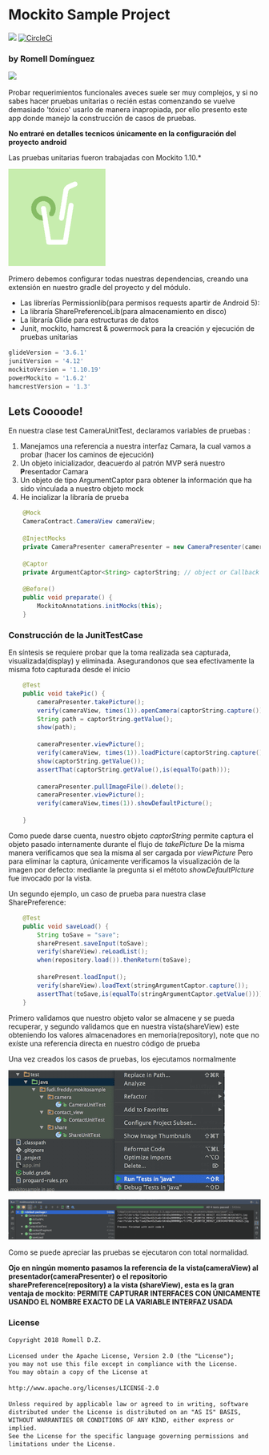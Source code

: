 # Mockito Sample Project
[![](https://img.shields.io/badge/language-EN-blue.svg)](./)
[![CircleCi](https://img.shields.io/circleci/project/github/romellfudi/MockitoSample.svg)](https://circleci.com/gh/romellfudi/MockitoSample/tree/master)

### by Romell Domínguez
[![](snapshot/icono.png)](https://www.romellfudi.com/)

Probar requerimientos funcionales aveces suele ser muy complejos, y si no sabes hacer pruebas unitarias o recién estas comenzando se vuelve demasiado 'tóxico' usarlo de manera inapropiada, por ello presento este app donde manejo la construcción de casos de pruebas.

**No entraré en detalles tecnicos únicamente en la configuración del proyecto android**

Las pruebas unitarias fueron trabajadas con  Mockito 1.10.*

[![center](snapshot/mockito.png)](https://github.com/mockito/mockito)

Primero debemos configurar todas nuestras dependencias, creando una extensión en nuestro gradle del proyecto y del módulo.

- Las librerías Permissionlib(para permisos requests apartir de Android 5):
- La libraría SharePreferenceLib(para almacenamiento en disco)
- La libraría Glide para estructuras de datos
- Junit, mockito, hamcrest & powermock para la creación y ejecución de pruebas unitarias

```groovy
glideVersion = '3.6.1'
junitVersion = '4.12'
mockitoVersion = '1.10.19'
powerMockito = '1.6.2'
hamcrestVersion = '1.3'
```

## Lets Coooode! 

En nuestra clase test CameraUnitTest, declaramos variables de pruebas : 
1.  Manejamos una referencia a nuestra interfaz Camara, la cual vamos a probar (hacer los caminos de ejecución)
2.  Un objeto inicializador, deacuerdo al patrón MVP será nuestro **P**resentador Camara
3.  Un objeto de tipo ArgumentCaptor para obtener la información que ha sido vínculada a nuestro objeto mock
4.  He incializar la libraría de prueba

```java
    @Mock
    CameraContract.CameraView cameraView;

    @InjectMocks
    private CameraPresenter cameraPresenter = new CameraPresenter(cameraView);

    @Captor
    private ArgumentCaptor<String> captorString; // object or Callback

    @Before()
    public void preparate() {
        MockitoAnnotations.initMocks(this);
    }
```

### Construcción de la JunitTestCase
En síntesis se requiere probar que la toma realizada sea capturada, visualizada(display) y eliminada. Asegurandonos que sea efectivamente la misma foto capturada desde el inicio

```java
    @Test
    public void takePic() {
        cameraPresenter.takePicture();
        verify(cameraView, times(1)).openCamera(captorString.capture());
        String path = captorString.getValue();
        show(path);

        cameraPresenter.viewPicture();
        verify(cameraView, times(1)).loadPicture(captorString.capture());
        show(captorString.getValue());
        assertThat(captorString.getValue(),is(equalTo(path)));

        cameraPresenter.pullImageFile().delete();
        cameraPresenter.viewPicture();
        verify(cameraView,times(1)).showDefaultPicture();

    }
```
Como puede darse cuenta, nuestro objeto *captorString* permite captura el objeto pasado internamente durante el flujo de *takePicture*
De la misma manera verificamos que sea la misma al ser cargada por *viewPicture* 
Pero para eliminar la captura, únicamente verificamos la visualización de la imagen por defecto: mediante la pregunta si el métoto *showDefaultPicture* fue invocado por la vista. 

Un segundo ejemplo, un caso de prueba para nuestra clase SharePreference:

```java
    @Test
    public void saveLoad() {
        String toSave = "save";
        sharePresent.saveInput(toSave);
        verify(shareView).reLoadList();
        when(repository.load()).thenReturn(toSave);

        sharePresent.loadInput();
        verify(shareView).loadText(stringArgumentCaptor.capture());
        assertThat(toSave,is(equalTo(stringArgumentCaptor.getValue())));
    }
```

Primero validamos que nuestro objeto valor se almacene y se pueda recuperar, y segundo validamos que en nuestra vista(shareView) este obteniendo los valores almacenadores en memoria(repository), note que no exíste una referencia directa en nuestro código de prueba

Una vez creados los casos de pruebas, los ejecutamos normalmente

![center](snapshot/a.png#center)

![center](snapshot/e.png#center) 

Como se puede apreciar las pruebas se ejecutaron con total normalidad.

**Ojo en ningún momento pasamos la referencia de la vista(cameraView) al presentador(cameraPresenter) o el repositorio sharePreference(repository) a la vista (shareView), esta es la gran ventaja de mockito: PERMITE CAPTURAR INTERFACES CON ÚNICAMENTE USANDO EL NOMBRE EXACTO DE LA VARIABLE INTERFAZ USADA**

### License
```
Copyright 2018 Romell D.Z.

Licensed under the Apache License, Version 2.0 (the "License");
you may not use this file except in compliance with the License.
You may obtain a copy of the License at

http://www.apache.org/licenses/LICENSE-2.0

Unless required by applicable law or agreed to in writing, software
distributed under the License is distributed on an "AS IS" BASIS,
WITHOUT WARRANTIES OR CONDITIONS OF ANY KIND, either express or implied.
See the License for the specific language governing permissions and
limitations under the License.
```

<style>
img[src*='#center'] { 
    width:500px;
    display: block;
    margin: auto;
}
</style>